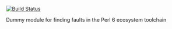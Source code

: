 [![Build Status](https://travis-ci.org/zoffixznet/perl6-Ecosystem-Test.svg)](https://travis-ci.org/zoffixznet/perl6-Ecosystem-Test)

Dummy module for finding faults in the Perl 6 ecosystem toolchain
